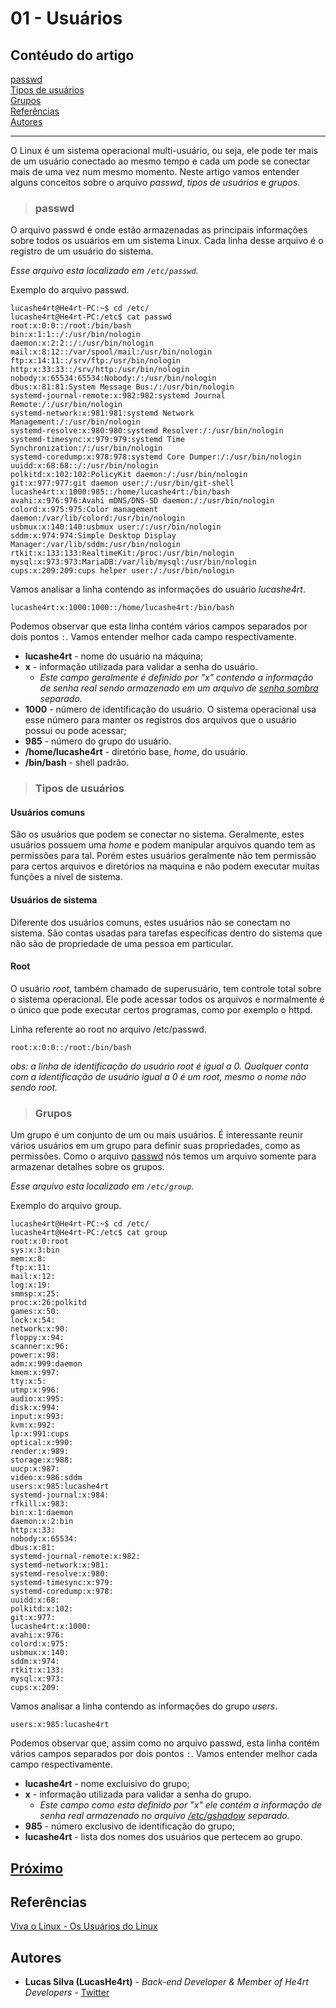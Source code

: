 # 01 - Usuários

## Contéudo do artigo

[passwd](#passwd)<br>
[Tipos de usuários](#tipos)<br>
[Grupos](#grupos)<br>
[Referências](#Referências)<br>
[Autores](#Autores)

---

O Linux é um sistema operacional multi-usuário, ou seja, ele pode ter mais de um usuário conectado ao mesmo tempo e cada um pode se conectar mais de uma vez num mesmo momento. Neste artigo vamos entender alguns conceitos sobre o arquivo *passwd*, *tipos de usuários* e *grupos*.

> ### passwd

O arquivo passwd é onde estão armazenadas as principais informações sobre todos os usuários em um sistema Linux. Cada linha desse arquivo é o registro de um usuário do sistema.

*Esse arquivo esta localizado em `/etc/passwd`.*

Exemplo do arquivo passwd.

```console
lucashe4rt@He4rt-PC:~$ cd /etc/
lucashe4rt@He4rt-PC:/etc$ cat passwd
root:x:0:0::/root:/bin/bash
bin:x:1:1::/:/usr/bin/nologin
daemon:x:2:2::/:/usr/bin/nologin
mail:x:8:12::/var/spool/mail:/usr/bin/nologin
ftp:x:14:11::/srv/ftp:/usr/bin/nologin
http:x:33:33::/srv/http:/usr/bin/nologin
nobody:x:65534:65534:Nobody:/:/usr/bin/nologin
dbus:x:81:81:System Message Bus:/:/usr/bin/nologin
systemd-journal-remote:x:982:982:systemd Journal Remote:/:/usr/bin/nologin
systemd-network:x:981:981:systemd Network Management:/:/usr/bin/nologin
systemd-resolve:x:980:980:systemd Resolver:/:/usr/bin/nologin
systemd-timesync:x:979:979:systemd Time Synchronization:/:/usr/bin/nologin
systemd-coredump:x:978:978:systemd Core Dumper:/:/usr/bin/nologin
uuidd:x:68:68::/:/usr/bin/nologin
polkitd:x:102:102:PolicyKit daemon:/:/usr/bin/nologin
git:x:977:977:git daemon user:/:/usr/bin/git-shell
lucashe4rt:x:1000:985::/home/lucashe4rt:/bin/bash
avahi:x:976:976:Avahi mDNS/DNS-SD daemon:/:/usr/bin/nologin
colord:x:975:975:Color management daemon:/var/lib/colord:/usr/bin/nologin
usbmux:x:140:140:usbmux user:/:/usr/bin/nologin
sddm:x:974:974:Simple Desktop Display Manager:/var/lib/sddm:/usr/bin/nologin
rtkit:x:133:133:RealtimeKit:/proc:/usr/bin/nologin
mysql:x:973:973:MariaDB:/var/lib/mysql:/usr/bin/nologin
cups:x:209:209:cups helper user:/:/usr/bin/nologin
```

Vamos analisar a linha contendo as informações do usuário *lucashe4rt*.

```console
lucashe4rt:x:1000:1000::/home/lucashe4rt:/bin/bash
```

Podemos observar que esta linha contém vários campos separados por dois pontos `:`. Vamos entender melhor cada campo respectivamente.

* **lucashe4rt** - nome do usuário na máquina;
* **x** - informação utilizada para validar a senha do usuário.
  * *Este campo geralmente é definido por "x" contendo a informação de senha real sendo armazenado em um arquivo de [senha sombra](http://www.bosontreinamentos.com.br/linux/o-arquivo-de-senhas-etc-shadow-no-linux/) separado.*
* **1000** - número de identificação do usuário. O sistema operacional usa esse número para manter os registros dos arquivos que o usuário possui ou pode acessar;
* **985** - número do grupo do usuário.
* **/home/lucashe4rt** - diretório base, *home*, do usuário.
* **/bin/bash** - shell padrão.

> <h3 id="tipos"> Tipos de usuários </h3>

#### Usuários comuns

São os usuários que podem se conectar no sistema. Geralmente, estes usuários possuem uma *home* e podem manipular arquivos quando tem as permissões para tal. Porém estes usuários geralmente não tem permissão para certos arquivos e diretórios na maquina e não podem executar muitas funções a nível de sistema.

#### Usuários de sistema

Diferente dos usuários comuns, estes usuários não se conectam no sistema. São contas usadas para tarefas específicas dentro do sistema que não são de propriedade de uma pessoa em particular.

#### Root

O usuário *root*, também chamado de superusuário, tem controle total sobre o sistema operacional. Ele pode acessar todos os arquivos e normalmente é o único que pode executar certos programas, como por exemplo o httpd.

Linha referente ao root no arquivo /etc/passwd.

```console
root:x:0:0::/root:/bin/bash
```

*obs: a linha de identificação do usuário root é igual a 0. Qualquer conta com a identificação de usuário  igual a 0 é um root, mesmo o nome não sendo root.*

> ### Grupos

Um grupo é um conjunto de um ou mais usuários. É interessante reunir vários usuários em um grupo para definir suas propriedades, como as permissões. Como o arquivo [passwd](#passwd) nós temos um arquivo somente para armazenar detalhes sobre os grupos.

*Esse arquivo esta localizado em `/etc/group`.*

Exemplo do arquivo group.

```console
lucashe4rt@He4rt-PC:~$ cd /etc/
lucashe4rt@He4rt-PC:/etc$ cat group
root:x:0:root
sys:x:3:bin
mem:x:8:
ftp:x:11:
mail:x:12:
log:x:19:
smmsp:x:25:
proc:x:26:polkitd
games:x:50:
lock:x:54:
network:x:90:
floppy:x:94:
scanner:x:96:
power:x:98:
adm:x:999:daemon
kmem:x:997:
tty:x:5:
utmp:x:996:
audio:x:995:
disk:x:994:
input:x:993:
kvm:x:992:
lp:x:991:cups
optical:x:990:
render:x:989:
storage:x:988:
uucp:x:987:
video:x:986:sddm
users:x:985:lucashe4rt
systemd-journal:x:984:
rfkill:x:983:
bin:x:1:daemon
daemon:x:2:bin
http:x:33:
nobody:x:65534:
dbus:x:81:
systemd-journal-remote:x:982:
systemd-network:x:981:
systemd-resolve:x:980:
systemd-timesync:x:979:
systemd-coredump:x:978:
uuidd:x:68:
polkitd:x:102:
git:x:977:
lucashe4rt:x:1000:
avahi:x:976:
colord:x:975:
usbmux:x:140:
sddm:x:974:
rtkit:x:133:
mysql:x:973:
cups:x:209:
```

Vamos analisar a linha contendo as informações do grupo *users*.

```console
users:x:985:lucashe4rt
```

Podemos observar que, assim como no arquivo passwd, esta linha contém vários campos separados por dois pontos `:`. Vamos entender melhor cada campo respectivamente.

* **lucashe4rt** - nome excluisivo do grupo;
* **x** - informação utilizada para validar a senha do grupo.
  * *Este campo como esta definido por "x" ele contém a informação de senha real armazenado no arquivo [/etc/gshadow](https://gnulinuxbr.wordpress.com/2009/07/14/arquivo-etcgshadow/) separado.*
* **985** - número exclusivo de identificação do grupo;
* **lucashe4rt** - lista dos nomes dos usuários que pertecem ao grupo.


[Próximo](./2-Grupos.md)
---

## Referências

[Viva o Linux - Os Usuários do Linux](https://www.vivaolinux.com.br/artigo/Os-usuarios-do-Linux)

## Autores

* **Lucas Silva (LucasHe4rt)** - *Back-end Developer & Member of He4rt Developers* - [Twitter](https://twitter.com/lucashe4rt)
